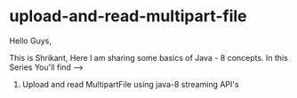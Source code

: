 # upload-and-read-multipart-file

Hello Guys,

This is Shrikant, Here I am sharing some basics of Java - 8 concepts.
In this Series You'll find -->
1. Upload and read MultipartFile using java-8 streaming API's
